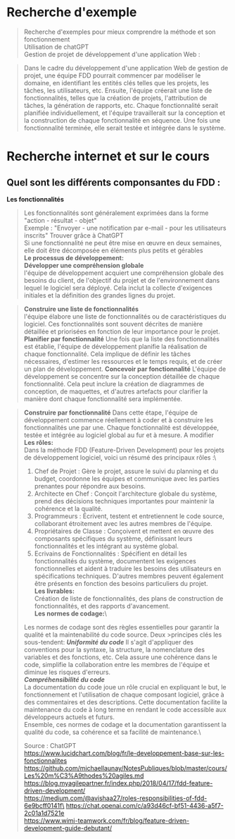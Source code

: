 # Recherche d'exemple 
> Recherche d'exemples pour mieux comprendre la méthode et son fonctionnement \
> Utilisation de chatGPT \
> Gestion de projet de développement d'une application Web :

> Dans le cadre du développement d'une application Web de gestion de projet, une équipe FDD pourrait commencer par modéliser le domaine, en identifiant les entités clés telles que les projets, les tâches, les utilisateurs, etc.
> Ensuite, l'équipe créerait une liste de fonctionnalités, telles que la création de projets, l'attribution de tâches, la génération de rapports, etc.
> Chaque fonctionnalité serait planifiée individuellement, et l'équipe travaillerait sur la conception et la construction de chaque fonctionnalité en séquence.
> Une fois une fonctionnalité terminée, elle serait testée et intégrée dans le système.

# Recherche internet et sur le cours
## Quel sont les différents componsantes du FDD :
**Les fonctionnalités**
> Les fonctionnalités sont généralement exprimées dans la forme "action - résultat - objet" \
> Exemple : "Envoyer - une notification par e-mail - pour les utilisateurs inscrits" Trouver grâce à ChatGPT \
> Si une fonctionnalité ne peut être mise en œuvre en deux semaines, elle doit être décomposée en éléments plus petits et gérables \
> **Le processus de développement:**\
> **Développer une compréhension globale**\
> l'équipe de développement acquiert une compréhension globale des besoins du client, de l'objectif du projet et de l'environnement dans lequel le logiciel sera déployé. Cela inclut la collecte d'exigences initiales et la définition des grandes lignes du projet.

>**Construire une liste de fonctionnalités**\
>l'équipe élabore une liste de fonctionnalités ou de caractéristiques du logiciel. Ces fonctionnalités sont souvent décrites de manière détaillée et priorisées en fonction de leur importance pour le projet.\
>**Planifier par fonctionnalité**
> Une fois que la liste des fonctionnalités est établie, l'équipe de développement planifie la réalisation de chaque fonctionnalité. Cela implique de définir les tâches nécessaires, d'estimer les ressources et le temps requis, et de créer un plan de développement.
>**Concevoir par fonctionnalité**
>L'équipe de développement se concentre sur la conception détaillée de chaque fonctionnalité. Cela peut inclure la création de diagrammes de conception, de maquettes, et d'autres artefacts pour clarifier la manière dont chaque fonctionnalité sera implémentée.

>**Construire par fonctionnalité**
>Dans cette étape, l'équipe de développement commence réellement à coder et à construire les fonctionnalités une par une. Chaque fonctionnalité est développée, testée et intégrée au logiciel global au fur et à mesure.
A modifier\
**Les rôles:**\
>Dans la méthode FDD (Feature-Driven Development) pour les projets de développement logiciel, voici un résumé des principaux rôles :\
>1. Chef de Projet : Gère le projet, assure le suivi du planning et du budget, coordonne les équipes et communique avec les parties prenantes pour répondre aux besoins.
>2. Architecte en Chef : Conçoit l'architecture globale du système, prend des décisions techniques importantes pour maintenir la cohérence et la qualité.
>3. Programmeurs : Écrivent, testent et entretiennent le code source, collaborant étroitement avec les autres membres de l'équipe.
>4. Propriétaires de Classe : Conçoivent et mettent en œuvre des composants spécifiques du système, définissant leurs fonctionnalités et les intégrant au système global.
>5. Ecrivains de Fonctionnalités : Spécifient en détail les fonctionnalités du système, documentent les exigences fonctionnelles et aident à traduire les besoins des utilisateurs en spécifications techniques.
>D'autres membres peuvent également être présents en fonction des besoins particuliers du projet.\
 **Les livrables:** \
> Création de liste de fonctionnalités, des plans de construction de fonctionnalités, et des rapports d'avancement.\
> **Les normes de codage:**\
>   
>Les normes de codage sont des règles essentielles pour garantir la qualité et la maintenabilité du code source. Deux >principes clés les sous-tendent:
> ***Uniformité du code***
> Il s'agit d'appliquer des conventions pour la syntaxe, la structure, la nomenclature des variables et des fonctions, etc. Cela assure une cohérence dans le code, simplifie la collaboration entre les membres de l'équipe et diminue les risques d'erreurs.\
***Compréhensibilité du code***\
 La documentation du code joue un rôle crucial en expliquant le but, le fonctionnement et l'utilisation de chaque composant logiciel, grâce à des commentaires et des descriptions. Cette documentation facilite la maintenance du code à long terme en rendant le code accessible aux développeurs actuels et futurs.\
Ensemble, ces normes de codage et la documentation garantissent la qualité du code, sa cohérence et sa facilité de maintenance.\
>
> Source :
> ChatGPT\
> https://www.lucidchart.com/blog/fr/le-developpement-base-sur-les-fonctionnalites \
> https://github.com/michaellaunay/NotesPubliques/blob/master/cours/Les%20m%C3%A9thodes%20agiles.md \
> https://blog.myagilepartner.fr/index.php/2018/04/17/fdd-feature-driven-development/ \
> https://medium.com/@avishaa27/roles-responsibilities-of-fdd-6e9bcff0141f\
>https://chat.openai.com/c/a93d46cf-bf51-4436-a5f7-2c01a1d7521e \
>https://www.wimi-teamwork.com/fr/blog/feature-driven-development-guide-debutant/ 
